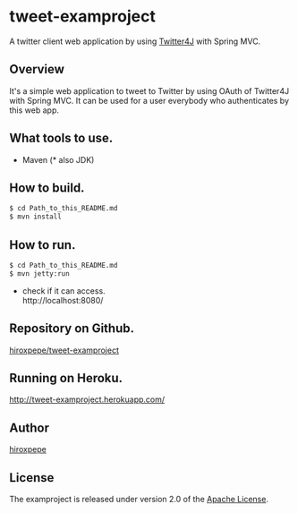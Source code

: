 # tweet-examproject
A twitter client web application by using [Twitter4J](http://twitter4j.org/en/index.html) with Spring MVC.

## Overview
It's a simple web application to tweet to Twitter by using OAuth of Twitter4J with Spring MVC. It can be used for a user everybody who authenticates by this web app.

## What tools to use.
- Maven (* also JDK)

## How to build.
```sh
$ cd Path_to_this_README.md
$ mvn install
```

## How to run.
```sh
$ cd Path_to_this_README.md
$ mvn jetty:run
```
- check if it can access.  
http://localhost:8080/

## Repository on Github.
[hiroxpepe/tweet-examproject](https://github.com/hiroxpepe/tweet-examproject)

## Running on Heroku.
http://tweet-examproject.herokuapp.com/

## Author
[hiroxpepe](mailto:hiroxpepe@gmail.com)

## License
The examproject is released under version 2.0 of the
[Apache License](http://www.apache.org/licenses/LICENSE-2.0).